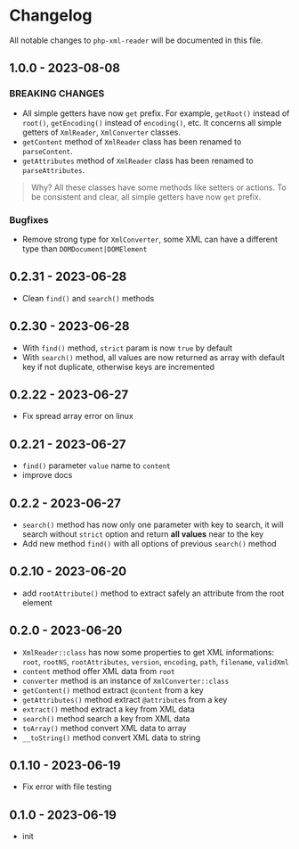 # Changelog

All notable changes to `php-xml-reader` will be documented in this file.

## 1.0.0 - 2023-08-08

### BREAKING CHANGES

- All simple getters have now `get` prefix. For example, `getRoot()` instead of `root()`, `getEncoding()` instead of `encoding()`, etc. It concerns all simple getters of `XmlReader`, `XmlConverter` classes.
- `getContent` method of `XmlReader` class has been renamed to `parseContent`.
- `getAttributes` method of `XmlReader` class has been renamed to `parseAttributes`.

> Why?
All these classes have some methods like setters or actions. To be consistent and clear, all simple getters have now `get` prefix.

### Bugfixes

- Remove strong type for `XmlConverter`, some XML can have a different type than `DOMDocument|DOMElement`

## 0.2.31 - 2023-06-28

- Clean `find()` and `search()` methods

## 0.2.30 - 2023-06-28

- With `find()` method, `strict` param is now `true` by default
- With `search()` method, all values are now returned as array with default key if not duplicate, otherwise keys are incremented

## 0.2.22 - 2023-06-27

- Fix spread array error on linux

## 0.2.21 - 2023-06-27

- `find()` parameter `value` name to `content`
- improve docs

## 0.2.2 - 2023-06-27

- `search()` method has now only one parameter with key to search, it will search without `strict` option and return **all values** near to the key
- Add new method `find()` with all options of previous `search()` method

## 0.2.10 - 2023-06-20

- add `rootAttribute()` method to extract safely an attribute from the root element

## 0.2.0 - 2023-06-20

- `XmlReader::class` has now some properties to get XML informations: `root`, `rootNS`, `rootAttributes`, `version`, `encoding`, `path`, `filename`, `validXml`
- `content` method offer XML data from `root`
- `converter` method is an instance of `XmlConverter::class`
- `getContent()` method extract `@content` from a key
- `getAttributes()` method extract `@attributes` from a key
- `extract()` method extract a key from XML data
- `search()` method search a key from XML data
- `toArray()` method convert XML data to array
- `__toString()` method convert XML data to string

## 0.1.10 - 2023-06-19

- Fix error with file testing

## 0.1.0 - 2023-06-19

- init
